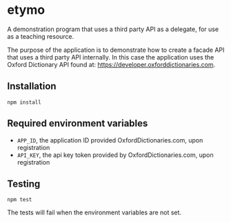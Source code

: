 # etymo
A demonstration program that uses a third party API as a delegate, for use as a teaching resource.

The purpose of the application is to demonstrate how to create a facade API that uses a third party API internally. In this case the application uses the Oxford Dictionary API found at: https://developer.oxforddictionaries.com.

## Installation

``npm install``

## Required environment variables

- `APP_ID`, the application ID provided OxfordDictionaries.com, upon registration
- `API_KEY`, the api key token provided by OxfordDictionaries.com, upon registration

## Testing

``npm test``

The tests will fail when the environment variables are not set.
